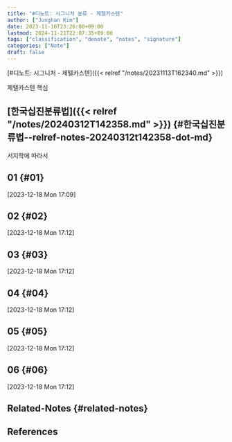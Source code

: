 ```yaml
---
title: "#디노트: 시그니처 분류 - 제텔카스텐"
author: ["Junghan Kim"]
date: 2023-11-16T23:26:00+09:00
lastmod: 2024-11-21T22:07:35+09:00
tags: ["classification", "denote", "notes", "signature"]
categories: ["Note"]
draft: false
---
```


[#디노트: 시그니처 - 제텔카스텐]({{< relref "/notes/20231113T162340.md" >}})

제텔카스텐 핵심


## [한국십진분류법]({{< relref "/notes/20240312T142358.md" >}}) {#한국십진분류법--relref-notes-20240312t142358-dot-md}

서지학에 따라서


## 01 {#01}

<span class="timestamp-wrapper"><span class="timestamp">[2023-12-18 Mon 17:09]</span></span>


## 02 {#02}

<span class="timestamp-wrapper"><span class="timestamp">[2023-12-18 Mon 17:12]</span></span>


## 03 {#03}

<span class="timestamp-wrapper"><span class="timestamp">[2023-12-18 Mon 17:12]</span></span>


## 04 {#04}

<span class="timestamp-wrapper"><span class="timestamp">[2023-12-18 Mon 17:12]</span></span>


## 05 {#05}

<span class="timestamp-wrapper"><span class="timestamp">[2023-12-18 Mon 17:12]</span></span>


## 06 {#06}

<span class="timestamp-wrapper"><span class="timestamp">[2023-12-18 Mon 17:12]</span></span>


## Related-Notes {#related-notes}

## References

<style>.csl-entry{text-indent: -1.5em; margin-left: 1.5em;}</style><div class="csl-bib-body">
</div>
